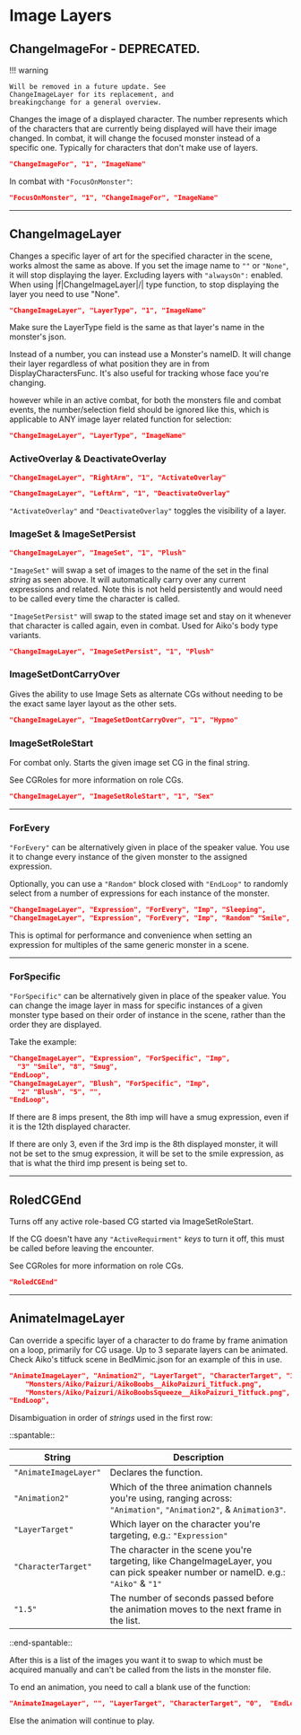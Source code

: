 # Image Layers

## ChangeImageFor - DEPRECATED.

!!! warning

    Will be removed in a future update. See
    ChangeImageLayer for its replacement, and
    breakingchange for a general overview.

Changes the image of a displayed character. The number represents which
of the characters that are currently being displayed will have their
image changed. In combat, it will change the focused monster instead of
a specific one. Typically for characters that don't make use of layers.

``` json
"ChangeImageFor", "1", "ImageName"
```

In combat with `"FocusOnMonster"`:

``` json
"FocusOnMonster", "1", "ChangeImageFor", "ImageName"
```

------------------------------------------------------------------------

## ChangeImageLayer

Changes a specific layer of art for the specified character in the
scene, works almost the same as above. If you set the image name to `""`
or `"None"`, it will stop displaying the layer. Excluding layers with
`"alwaysOn":` enabled. When using
\|f\|ChangeImageLayer\|/\| type function, to stop
displaying the layer you need to use "None".

``` json
"ChangeImageLayer", "LayerType", "1", "ImageName"
```

Make sure the LayerType field is the same as that layer's name in the
monster's json.

Instead of a number, you can instead use a Monster's nameID. It will
change their layer regardless of what position they are in from
DisplayCharactersFunc. It's also useful
for tracking whose face you're changing.

however while in an active combat, for both the monsters file and combat
events, the number/selection field should be ignored like this, which is
applicable to ANY image layer related function for selection:

``` json
"ChangeImageLayer", "LayerType", "ImageName"
```

### ActiveOverlay & DeactivateOverlay

``` json
"ChangeImageLayer", "RightArm", "1", "ActivateOverlay"

"ChangeImageLayer", "LeftArm", "1", "DeactivateOverlay"
```

`"ActivateOverlay"` and `"DeactivateOverlay"` toggles the visibility of
a layer.

### ImageSet & ImageSetPersist

``` json
"ChangeImageLayer", "ImageSet", "1", "Plush"
```

`"ImageSet"` will swap a set of images to the name of the set in the
final *string* as seen above. It will
automatically carry over any current expressions and related. Note this
is not held persistently and would need to be called every time the
character is called.

`"ImageSetPersist"` will swap to the stated image set and stay on it
whenever that character is called again, even in combat. Used for
Aiko's body type variants.

``` json
"ChangeImageLayer", "ImageSetPersist", "1", "Plush"
```

### ImageSetDontCarryOver

Gives the ability to use Image Sets as alternate CGs without needing to
be the exact same layer layout as the other sets.

``` json
"ChangeImageLayer", "ImageSetDontCarryOver", "1", "Hypno"
```

### ImageSetRoleStart

For combat only. Starts the given image set CG in the final string.

See CGRoles for more information on role
CGs.

``` json
"ChangeImageLayer", "ImageSetRoleStart", "1", "Sex"
```

------------------------------------------------------------------------

### ForEvery

`"ForEvery"` can be alternatively given in place of the speaker value.
You use it to change every instance of the given monster to the assigned
expression.

Optionally, you can use a `"Random"` block closed with `"EndLoop"` to
randomly select from a number of expressions for each instance of the
monster.

``` json
"ChangeImageLayer", "Expression", "ForEvery", "Imp", "Sleeping",
"ChangeImageLayer", "Expression", "ForEvery", "Imp", "Random" "Smile", "Smug", "XD", "EndLoop",
```

This is optimal for performance and convenience when setting an
expression for multiples of the same generic monster in a scene.

------------------------------------------------------------------------

### ForSpecific

`"ForSpecific"` can be alternatively given in place of the speaker
value. You can change the image layer in mass for specific instances of
a given monster type based on their order of instance in the scene,
rather than the order they are displayed.

Take the example:

``` json
"ChangeImageLayer", "Expression", "ForSpecific", "Imp",
  "3" "Smile", "8", "Smug",
"EndLoop",
"ChangeImageLayer", "Blush", "ForSpecific", "Imp",
  "2" "Blush", "5", "",
"EndLoop",
```

If there are 8 imps present, the 8th imp will have a smug expression,
even if it is the 12th displayed character.

If there are only 3, even if the 3rd imp is the 8th displayed monster,
it will not be set to the smug expression, it will be set to the smile
expression, as that is what the third imp present is being set to.

------------------------------------------------------------------------

## RoledCGEnd

Turns off any active role-based CG started via
ImageSetRoleStart.

If the CG doesn't have any `"ActiveRequirment"`
*keys* to turn it off, this must be
called before leaving the encounter.

See CGRoles for more information on role
CGs.

``` json
"RoledCGEnd"
```

------------------------------------------------------------------------

## AnimateImageLayer

Can override a specific layer of a character to do frame by frame
animation on a loop, primarily for CG usage. Up to 3 separate layers can
be animated. Check Aiko's titfuck scene in BedMimic.json for an example
of this in use.

``` json
"AnimateImageLayer", "Animation2", "LayerTarget", "CharacterTarget", "1.5",
    "Monsters/Aiko/Paizuri/AikoBoobs__AikoPaizuri_Titfuck.png",
    "Monsters/Aiko/Paizuri/AikoBoobsSqueeze__AikoPaizuri_Titfuck.png",
"EndLoop",
```

Disambiguation in order of *strings* used
in the first row:

::spantable::

| String                | Description                                                                 |
| --------------------- | -------------------------------------------------------------------------- |
| `"AnimateImageLayer"` | Declares the function.                                                      |
| `"Animation2"`        | Which of the three animation channels you're using, ranging across: `"Animation"`, `"Animation2"`, & `Animation3"`.        |
| `"LayerTarget"`       | Which layer on the character you're targeting, e.g.: `"Expression"`        |
| `"CharacterTarget"`   | The character in the scene you're targeting, like ChangeImageLayer, you can pick speaker number or nameID. e.g.: `"Aiko"` & `"1"`        |
| `"1.5"`               | The number of seconds passed before the animation moves to the next frame in the list.  |

::end-spantable::

After this is a list of the images you want it to swap to which must be
acquired manually and can't be called from the lists in the monster
file.

To end an animation, you need to call a blank use of the function:

``` json
"AnimateImageLayer", "", "LayerTarget", "CharacterTarget", "0",  "EndLoop",
```

Else the animation will continue to play.
